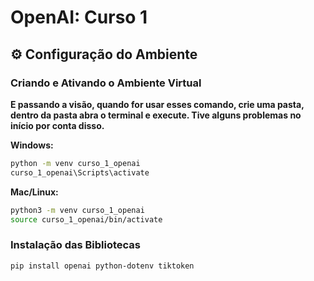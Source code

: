 # OpenAI: Curso 1

## ⚙️ Configuração do Ambiente

### Criando e Ativando o Ambiente Virtual

**E passando a visão, quando for usar esses comando, crie uma pasta, dentro da pasta abra o terminal e execute. Tive alguns problemas no início por conta disso.**


**Windows:**
```bash
python -m venv curso_1_openai
curso_1_openai\Scripts\activate
```

**Mac/Linux:**
```bash
python3 -m venv curso_1_openai
source curso_1_openai/bin/activate
```

### Instalação das Bibliotecas

```bash
pip install openai python-dotenv tiktoken
```


